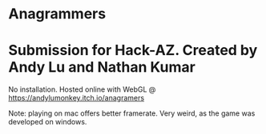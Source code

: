 # Anagrammers

# Submission for Hack-AZ. Created by Andy Lu and Nathan Kumar

No installation. Hosted online with WebGL @ https://andylumonkey.itch.io/anagramers

Note: playing on mac offers better framerate. Very weird, as the game was developed on windows.

